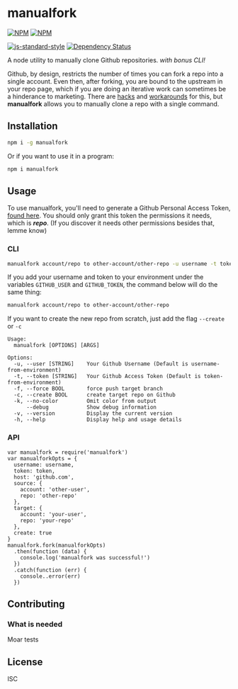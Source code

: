 # manualfork
[![NPM](https://nodei.co/npm/manualfork.png?downloads=true)](https://nodei.co/npm/manualfork/)
[![NPM](https://nodei.co/npm-dl/manualfork.png?months=3&height=2)](https://nodei.co/npm/manualfork/)

[![js-standard-style](https://img.shields.io/badge/code%20style-standard-brightgreen.svg)](https://github.com/feross/standard)
[![Dependency Status](https://david-dm.org/therebelrobot/manualfork.svg)](https://david-dm.org/therebelrobot/manualfork)

A node utility to manually clone Github repositories. *with bonus CLI!*

 Github, by design, restricts the number of times you can fork a repo into a single account. Even then, after forking, you are bound to the upstream in your repo page, which if you are doing an iterative work can sometimes be a hinderance to marketing. There are [hacks](https://adrianshort.org/create-multiple-forks-of-a-github-repo/) and [workarounds](https://help.github.com/articles/duplicating-a-repository/) for this, but **manualfork** allows you to manually clone a repo with a single command.

## Installation

```bash
npm i -g manualfork
```

Or if you want to use it in a program:

```bash
npm i manualfork
```

## Usage

To use manualfork, you'll need to generate a Github Personal Access Token, [found here](https://github.com/settings/tokens). You should only grant this token the permissions it needs, which is ***repo***. (If you discover it needs other permissions besides that, lemme know)

### CLI

```bash
manualfork account/repo to other-account/other-repo -u username -t token
```

If you add your username and token to your environment under the variables `GITHUB_USER` and `GITHUB_TOKEN`, the command below will do the same thing:

```bash
manualfork account/repo to other-account/other-repo
```

If you want to create the new repo from scratch, just add the flag `--create` or `-c`

```
Usage:
  manualfork [OPTIONS] [ARGS]

Options:
  -u, --user [STRING]    Your Github Username (Default is username-from-environment)
  -t, --token [STRING]   Your Github Access Token (Default is token-from-environment)
  -f, --force BOOL       force push target branch
  -c, --create BOOL      create target repo on Github
  -k, --no-color         Omit color from output
      --debug            Show debug information
  -v, --version          Display the current version
  -h, --help             Display help and usage details
```

### API

```
var manualfork = require('manualfork')
var manualforkOpts = {
  username: username,
  token: token,
  host: 'github.com',
  source: {
    account: 'other-user',
    repo: 'other-repo'
  },
  target: {
    account: 'your-user',
    repo: 'your-repo'
  },
  create: true
}
manualfork.fork(manualforkOpts)
  .then(function (data) {
    console.log('manualfork was successful!')
  })
  .catch(function (err) {
    console..error(err)
  })
```
## Contributing

### What is needed

Moar tests

## License

ISC
